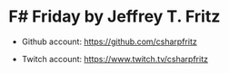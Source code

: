 # F# Friday by Jeffrey T. Fritz

* Github account: <https://github.com/csharpfritz>

* Twitch account: <https://www.twitch.tv/csharpfritz>


